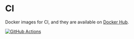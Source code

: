 # CI

Docker images for CI, and they are available on [Docker Hub](https://hub.docker.com/u/hattya).

[![GitHub Actions](https://github.com/hattya/ci/actions/workflows/build.yml/badge.svg)](https://github.com/hattya/ci/actions/workflows/build.yml)
